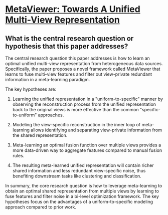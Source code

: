 # [MetaViewer: Towards A Unified Multi-View Representation](https://arxiv.org/abs/2303.06329)

## What is the central research question or hypothesis that this paper addresses?

 The central research question this paper addresses is how to learn an optimal unified multi-view representation from heterogeneous data sources. Specifically, the paper proposes a novel framework called MetaViewer that learns to fuse multi-view features and filter out view-private redundant information in a meta-learning paradigm.

The key hypotheses are:

1. Learning the unified representation in a "uniform-to-specific" manner by observing the reconstruction process from the unified representation back to the original views is more effective than the common "specific-to-uniform" approaches.

2. Modeling the view-specific reconstruction in the inner loop of meta-learning allows identifying and separating view-private information from the shared representation.

3. Meta-learning an optimal fusion function over multiple views provides a more data-driven way to aggregate features compared to manual fusion rules.

4. The resulting meta-learned unified representation will contain richer shared information and less redundant view-specific noise, thus benefiting downstream tasks like clustering and classification.

In summary, the core research question is how to leverage meta-learning to obtain an optimal shared representation from multiple views by learning to fuse features and filter noise in a bi-level optimization framework. The key hypotheses focus on the advantages of a uniform-to-specific modeling approach compared to prior work.
